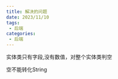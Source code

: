 ```yaml
---
title: 解决的问题
date: 2023/11/10
tags:
 - 后端
categories:
 - 后端
---
```




实体类只有字段,没有数值，对整个实体类判空



空不能转化String